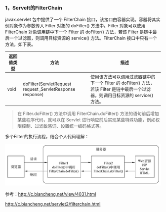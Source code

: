 ### 1，Servelt的FilterChain

javax.servlet 包中提供了一个 FilterChain 接口，该接口由容器实现。容器将其实例对象作为参数传入 Filter 对象的  doFilter() 方法中。Filter 对象可以使用 FilterChain 对象调用链中下一个 Filter 的 doFilter()  方法，若该 Filter 是链中最后一个过滤器，则调用目标资源的 service() 方法。FilterChain 接口中只有一个方法，如下表。

| 返回值类型 | 方法                                                       | 描述                                                         |
| ---------- | ---------------------------------------------------------- | ------------------------------------------------------------ |
| void       | doFilter(ServletRequest request ,ServletResponse response) | 使用该方法可以调用过滤器链中的下一个 Filter 的 doFilter() 方法，若该 Filter 是链中最后一个过滤器，则调用目标资源的 service() 方法。 |

>  在 Filter.doFilter() 方法中调用 FilterChain.doFilter() 方法的语句前后增加某些程序代码，就可以在 Servlet 进行响应前后实现某些特殊功能，例如权限控制、过滤敏感词、设置统一编码格式等。

多个Filter的执行流程，结合个人代码理解：

![1657636072100](note-images/1657636072100.png)

参考：http://c.biancheng.net/view/4031.html

http://c.biancheng.net/servlet2/filterchain.html